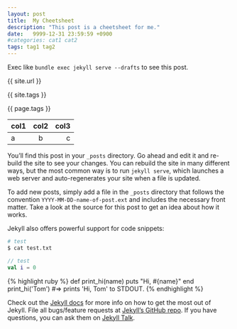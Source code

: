 ```yaml
---
layout: post
title:  My Cheetsheet
description: "This post is a cheetsheet for me."
date:   9999-12-31 23:59:59 +0900
#categories: cat1 cat2
tags: tag1 tag2
---
```


Exec like `bundle exec jekyll serve --drafts` to see this post.

{{ site.url }}

{{ site.tags }}

{{ page.tags }}

| col1 | col2  | col3 |
| :--- | :---: | ---: |
| a    | b     | c    |

You’ll find this post in your `_posts` directory. Go ahead and edit it and re-build the site to see your changes. You can rebuild the site in many different ways, but the most common way is to run `jekyll serve`, which launches a web server and auto-regenerates your site when a file is updated.

To add new posts, simply add a file in the `_posts` directory that follows the convention `YYYY-MM-DD-name-of-post.ext` and includes the necessary front matter. Take a look at the source for this post to get an idea about how it works.

Jekyll also offers powerful support for code snippets:

```bash
# test
$ cat test.txt
```

```kotlin
// test
val i = 0
```

{% highlight ruby %}
def print_hi(name)
  puts "Hi, #{name}"
end
print_hi('Tom')
#=> prints 'Hi, Tom' to STDOUT.
{% endhighlight %}

Check out the [Jekyll docs][jekyll-docs] for more info on how to get the most out of Jekyll. File all bugs/feature requests at [Jekyll’s GitHub repo][jekyll-gh]. If you have questions, you can ask them on [Jekyll Talk][jekyll-talk].

[jekyll-docs]: https://jekyllrb.com/docs/home
[jekyll-gh]:   https://github.com/jekyll/jekyll
[jekyll-talk]: https://talk.jekyllrb.com/
